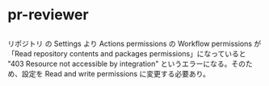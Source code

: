 # pr-reviewer

## 

リポジトリ の Settings より Actions permissions の Workflow permissions が「Read repository contents and packages permissions」になっていると "403 Resource not accessible by integration" というエラーになる。そのため、設定を Read and write permissions に変更する必要あり。